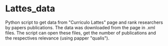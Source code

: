 # Lattes_data
Python script to get data from "Curriculo Lattes" page and rank researchers by papers publications.
The data was downloaded from the page in .xml files. The script can open these files, get the number of publications and the respectives relevance (using papper "qualis"). 
